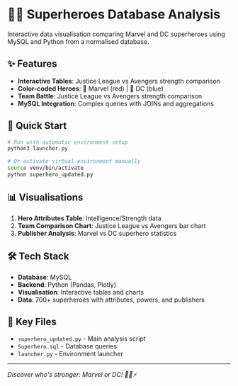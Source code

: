 # 🦸‍♂️ Superheroes Database Analysis

Interactive data visualisation comparing Marvel and DC superheroes using MySQL and Python from a normalised database.

## ✨ Features

- **Interactive Tables**: Justice League vs Avengers strength comparison
- **Color-coded Heroes**: 🔴 Marvel (red) | 🔵 DC (blue)
- **Team Battle**: Justice League vs Avengers strength comparison
- **MySQL Integration**: Complex queries with JOINs and aggregations

## 🚀 Quick Start

```bash
# Run with automatic environment setup
python3 launcher.py

# Or activate virtual environment manually
source venv/bin/activate
python superhero_updated.py
```

## 📊 Visualisations

1. **Hero Attributes Table**: Intelligence/Strength data
2. **Team Comparison Chart**: Justice League vs Avengers bar chart
3. **Publisher Analysis**: Marvel vs DC superhero statistics

## 🛠️ Tech Stack

- **Database**: MySQL
- **Backend**: Python (Pandas, Plotly)
- **Visualisation**: Interactive tables and charts
- **Data**: 700+ superheroes with attributes, powers, and publishers

## 📁 Key Files

- `superhero_updated.py` - Main analysis script
- `Superhero.sql` - Database queries
- `launcher.py` - Environment launcher

---
*Discover who's stronger: Marvel or DC! 🦸‍♀️⚡*
